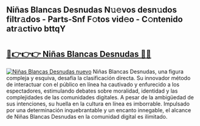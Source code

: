 ## Niñas Blancas Desnudas N𝚞𝚎vos desn𝚞dos filtr𝚊dos - Parts-Snf F𝚘tos vid𝚎o - C𝚘ntenido atr𝚊ctivo bttqY

# <h2><a href="http://mb8xr6.tromn.icu/?c=Ni%c3%b1as+Blancas+Desnudas">🔗👉👉👉 Niñas Blancas Desnudas 🔗🔗</a></h2>

[![Niñas Blancas Desnudas nuevo](https://i.imgur.com/pEAQMta.gif)](http://mb8xr6.tromn.icu/?c=Ni%c3%b1as+Blancas+Desnudas)
Niñas Blancas Desnudas, una figura compleja y esquiva, desafía la clasificación directa. Su innovador método de interactuar con el público en línea ha cautivado y enfurecido a los espectadores, estimulando debates sobre moralidad, identidad y las complejidades de las comunidades digitales. A pesar de la ambigüedad de sus intenciones, su huella en la cultura en línea es imborrable. Impulsado por una determinación inquebrantable y un encanto innegable, el alcance de Niñas Blancas Desnudas en la comunidad digital es ilimitado.
